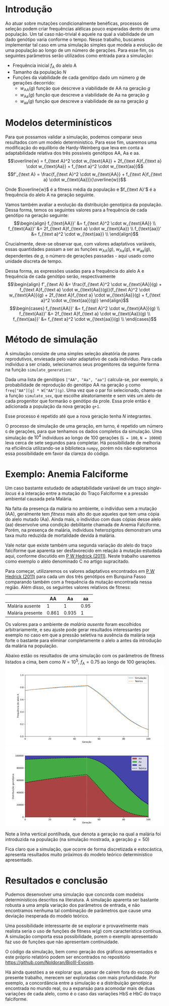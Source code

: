 # Introdução

Ao atuar sobre mutações condicionalmente benéficas, processos de seleção podem criar frequências alélicas pouco esperadas dentro de uma população. Um tal caso não-trivial é aquele na qual a viabilidade de um dado genótipo varia conforme o tempo.
Nesse trabalho, buscamos implementar tal caso em uma simulação simples que modela a evolução de uma população ao longo de um número de gerações.
Para esse fim, os seguintes parâmetros serão utilizados como entrada para a simulação:
- Frequência inicial $f_{\text{A}}$ do alelo $\text{A}$ 
- Tamanho da população $N$
- Funções da viabilidade de cada genótipo dado um número $g$ de gerações decorrido:
	- $w_{\text{AA}}(g)$ função que descreve a viabilidade de $\text{AA}$ na geração $g$
	- $w_{\text{Aa}}(g)$ função que descreve a viabilidade de $\text{Aa}$ na geração $g$
	- $w_{\text{aa}}(g)$ função que descreve a viabilidade de $\text{aa}$ na geração $g$

# Modelos determinísticos

Para que possamos validar a simulação, podemos comparar seus resultados com um modelo determinístico. Para esse fim, usaremos uma modificação do equilíbrio de Hardy-Weinberg que leva em conta a adaptabilidade relativa dos três possíveis genótipos $\text{AA}$, $\text{Aa}$ e $\text{aa}$.
$$\overline{w} = f_{\text A}^2 \cdot w_{\text{AA}} + 2f_{\text A}f_{\text a} \cdot w_{\text{Aa}} + f_{\text a}^2 \cdot w_{\text{aa}}$$
$$f'_{\text A} = \frac{f_{\text A}^2 \cdot w_{\text{AA}} + f_{\text A}f_{\text a} \cdot w_{\text{Aa}}}{\overline{w}}$$

Onde $\overline{w}$ é a fitness média da população e $f_{\text A}'$ é a frequência do alelo $\text{A}$ na geração seguinte.

Vamos também avaliar a evolução da distribuição genotípica da população. Dessa forma, temos os seguintes valores para a frequência de cada genótipo na geração seguinte:
$$\begin{align}
f_{\text{AA}}' &= f_{\text A}^2 \cdot w_{\text{AA}} \\
f_{\text{Aa}}' &= 2f_{\text A}f_{\text a} \cdot w_{\text{Aa}} \\
f_{\text{aa}}' &= f_{\text a}^2 \cdot w_{\text{aa}} \\
\end{align}$$

Crucialmente, deve-se observar que, com valores adaptativos variáveis, essas quantidades passam a ser as funções $w_{\text{AA}}(g)$, $w_{\text{Aa}}(g)$, e  $w_{\text{aa}}(g)$, dependentes de $g$, o número de gerações passadas - aqui usado como unidade discreta de tempo.

Dessa forma, as expressões usadas para a frequência do alelo $\text{A}$ e frequência de cada genótipo serão, respectivamente
$$\begin{align}
f'_{\text A} &= \frac{f_{\text A}^2 \cdot w_{\text{AA}}(g) + f_{\text A}f_{\text a} \cdot w_{\text{Aa}}(g)}{f_{\text A}^2 \cdot w_{\text{AA}}(g) + 2f_{\text A}f_{\text a} \cdot w_{\text{Aa}}(g) + f_{\text a}^2 \cdot w_{\text{aa}}(g)}
\end{align}$$
$$\begin{cases}
f_{\text{AA}}' &= f_{\text A}^2 \cdot w_{\text{AA}}(g) \\
f_{\text{Aa}}' &= 2f_{\text A}f_{\text a} \cdot w_{\text{Aa}}(g) \\
f_{\text{aa}}' &= f_{\text a}^2 \cdot w_{\text{aa}}(g) \\
\end{cases}$$

# Método de simulação

A simulação consiste de uma simples seleção aleatória de pares reprodutivos, enviesada pelo valor adaptativo de cada indivíduo. Para cada indivíduo a ser criado, selecionamos seus progenitores da seguinte forma na função `simulate_generation`:

Dada uma lista de genótipos `["AA", "Aa", "aa"]` calcula-se, por exemplo, a probabilidade de reprodução do genótipo $\text{AA}$ na geração `g` como `freq["AA"][g] * W["AA"](g)`. Uma vez que o par foi selecionado, chama-se a função `simulate_sex`, que escolhe aleatoriamente e sem viés um alelo de cada progenitor que formarão o genótipo da prole. Essa prole então é adicionada a população da nova geração `g+1`.

Esse processo é repetido até que a nova geração tenha $N$ integrantes.

O processo de simulação de uma geração, em turno, é repetido um número `G` de gerações, para que tenhamos os dados completos da simulação. Uma simulação de $10^4$ indivíduos ao longo de $100$ gerações (`G = 100`, `N = 10000`) leva cerca de sete segundos para completar. Há possibilidade de melhoria na eficiência utilizando-se a biblioteca `numpy`, porém nós não exploramos essa possibilidade em favor da clareza do código.

# Exemplo: Anemia Falciforme

Um caso bastante estudado de adaptabilidade variável de um traço *single-locus* é a interação entre a mutação do Traço Falciforme e a pressão ambiental causada pela Malária.

Na falta da presença da malária no ambiente, o indivíduo sem a mutação ($\text{AA}$), geralmente tem *fitness* mais alto do que aqueles que tem uma cópia do alelo mutado ($\text{Aa}$). Ainda mais, o indivíduo com duas cópias desse alelo ($\text{aa}$) desenvolve uma condição debilitante chamada de Anemia Falciforme. Porém, na presença de malária, indivíduos heterozigotos demonstram uma taxa muito reduzida de mortalidade devida à malária. 

Vale notar que existe também uma segunda variação do alelo do traço falciforme que aparenta ser desfavorecido em relação à mutação estudada aqui, conforme discutido em [P W Hedrick (2011)](https://doi.org/10.1038%2Fhdy.2011.16). Neste trabalho usaremos como exemplo o alelo denominado $\text{C}$ no artigo supracitado.

Para começar, utilizaremos os valores adaptativos encontrados em [P W Hedrick (2011)](https://doi.org/10.1038%2Fhdy.2011.16) para cada um dos três genótipos em Burquina Fasso comparando também com a frequência da mutação encontrada nessa região. Além disso, os seguintes valores relativos de fitness:

|  | $\text{AA}$ | $\text{Aa}$ | $\text{aa}$ |
| ---- | ---- | ---- | ---- |
| Malária ausente | 1 | 1 | 0.95 |
| Malária presente | 0.861 | 0.935 | 1 |
Os valores para o ambiente de *malária ausente* foram escolhidos arbitrariamente, e seu ajuste pode gerar resultados interessantes por exemplo no caso em que a pressão seletiva na ausência da malária seja forte o bastante para  eliminar completamente o alelo $\text{a}$ antes da introdução da malária na população.

Abaixo estão os resultados de uma simulação com os parâmetros de fitness listados a cima, bem como $N = 10^5$, $f_{\text{A}} = 0.75$ ao longo de $100$ gerações.
![Fig.1](allele_freq.png)
![Fig.2](genotype_distribution.png)

Note a linha vertical pontilhada, que denota a geração na qual a malária foi introduzida na população (na simulação mostrada, a geração $g = 50$)

Fica claro que a simulação, que ocorre de forma discretizada e estocástica, apresenta resultados muito próximos do modelo teórico determinístico apresentado.


# Resultados e conclusão

Pudemos desenvolver uma simulação que concorda com modelos determinísticos descritos na literatura. A simulação aparenta ser bastante robusta a uma ampla variação dos parâmetros de entrada, e não encontramos nenhuma tal combinação de parâmetros que cause uma deviação inesperada do modelo teórico.

Uma possibilidade interessante de se explorar e provavelmente mais realista seria o uso de funções de fitness $w(g)$ com característica contínua. A simulação comporta essa possibilidade, porem o exemplo apresentado faz uso de funções que não apresentam continuidade.

O código da simulação, bem como geração dos gráficos apresentados e este próprio relatório podem ser encontrados no repositório https://github.com/Noldoran/BioIII-Evosim.

Há ainda questões a se explorar que, apesar de caírem fora do escopo do presente trabalho, merecem ser exploradas com mais profundidade. Por exemplo, a concordância entre a simulação e a distribuição genotípica encontrada no mundo real, ou a expansão para acomodar mais de duas variações de cada alelo, como é o caso das variações $\text{HbS}$ e $\text{HbC}$ do traço falciforme.